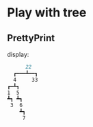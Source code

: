# Play with tree

## PrettyPrint

display:
```markdown
      22  
  ┏━━━┻━━┓
  4     33
┏━┻┓      
1  5      
┻┓ ┻┓     
 3  6     
    ┻┓    
     7    
```
